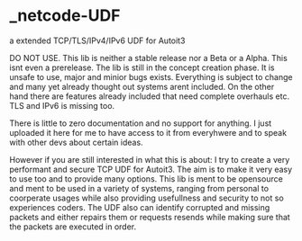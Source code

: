 # _netcode-UDF
a extended TCP/TLS/IPv4/IPv6 UDF for Autoit3

DO NOT USE.
This lib is neither a stable release nor a Beta or a Alpha. This isnt even a prerelease. The lib is still in the concept creation phase.
It is unsafe to use, major and minior bugs exists. Everything is subject to change and many yet already thought out systems arent included. On the other hand there are features already included that need complete overhauls etc. TLS and IPv6 is missing too.

There is little to zero documentation and no support for anything. I just uploaded it here for me to have access to it from everyhwere and to speak with other devs about certain ideas.


However if you are still interested in what this is about:
I try to create a very performant and secure TCP UDF for Autoit3. The aim is to make it very easy to use too and to provide many options. This lib is ment to be opensource and ment to be used in a variety of systems, ranging from personal to coorperate usages while also providing usefullness and security to not so experiences coders. The UDF also can identify corrupted and missing packets and either repairs them or requests resends while making sure that the packets are executed in order.
